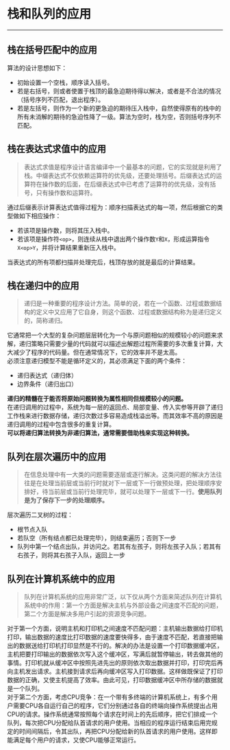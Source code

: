 # 栈和队列的应用  
---  
## 栈在括号匹配中的应用  
算法的设计思想如下：  
+ 初始设置一个空栈，顺序读入括号。  
+ 若是右括号，则或者使置于栈顶的最急迫期待得以解决，或者是不合法的情况（括号序列不匹配，退出程序）。  
+ 若是左括号，则作为一个新的更急迫的期待压入栈中，自然使得原有的栈中的所有未消解的期待的急迫性降了一级。算法为空时，栈为空，否则括号序列不匹配。  

## 栈在表达式求值中的应用  
> 表达式求值是程序设计语言编译中一个最基本的问题，它的实现就是利用了栈。中缀表达式不仅依赖运算符的优先级，还要处理括号。后缀表达式的运算符在操作数的后面，在后缀表达式中已考虑了运算符的优先级，没有括号，只有操作数和运算符。  

通过后缀表示计算表达式值得过程为：顺序扫描表达式的每一项，然后根据它的类型做如下相应操作：  
+ 若该项是操作数，则将其压入栈中。  
+ 若该项是操作符`<op>`，则连续从栈中退出两个操作数`Y`和`X`，形成运算指令`X<op>Y`，并将计算结果重新压入栈中。  

当表达式的所有项都扫描并处理完后，栈顶存放的就是最后的计算结果。  

## 栈在递归中的应用  
> 递归是一种重要的程序设计方法。简单的说，若在一个函数、过程或数据结构的定义中又应用了它自身，则这个函数、过程或数据结构称为是递归定义的，简称递归。  

它通常把一个大型的复杂问题层层转化为一个与原问题相似的规模较小的问题来求解，递归策略只需要少量的代码就可以描述出解题过程所需要的多次重复计算，大大减少了程序的代码量。但在通常情况下，它的效率并不是太高。  
必须注意递归模型不能是循环定义的，其必须满足下面的两个条件：  
+ 递归表达式（递归体）  
+ 边界条件（递归出口）  

**递归的精髓在于能否将原始问题转换为属性相同但规模较小的问题。**  
在递归调用的过程中，系统为每一层的返回点、局部变量、传入实参等开辟了递归工作栈来进行数据存储，递归次数过多容易造成栈溢出等。而其效率不高的原因是递归调用的过程中包含很多的重复计算。  
**可以将递归算法转换为非递归算法，通常需要借助栈来实现这种转换。**  

## 队列在层次遍历中的应用  
> 在信息处理中有一大类的问题需要逐层或逐行解决。这类问题的解决方法往往是在处理当前层或当前行时就对下一层或下一行做预处理，把处理顺序安排好，待当前层或当前行处理完毕，就可以处理下一层或下一行。**使用队列是为了保存下一步的处理顺序。**  

层次遍历二叉树的过程：  
+ 根节点入队  
+ 若队空（所有结点都已处理完毕），则结束遍历；否则下一步  
+ 队列中第一个结点出队，并访问之。若其有左孩子，则将左孩子入队；若其有右孩子，则将其右孩子入队，返回上一步  

## 队列在计算机系统中的应用  
> 队列在计算机系统的应用非常广泛，以下仅从两个方面来简述队列在计算机系统中的作用：第一个方面是解决主机与外部设备之间速度不匹配的问题，第二个方面是解决多用户引起的资源竞争问题。  

对于第一个方面，说明主机和打印机之间速度不匹配问题：主机输出数据给打印机打印，输出数据的速度比打印数据的速度要快得多，由于速度不匹配，若直接把输出的数据送给打印机打印显然是不行的。解决的办法是设置一个打印数据缓冲区，主机把要打印输出的数据依次写入这个缓冲区，写满后就暂停输出，转去做其他的事情。打印机就从缓冲区中按照先进先出的原则依次取出数据并打印，打印完后再向主机发出请求。主机接到请求后再向缓冲区写入打印数据。这样做既保证了打印数据的正确，又使主机提高了效率。由此可见，打印数据缓冲区中所存储的数据就是一个队列。  
对于第二个方面，考虑CPU竞争：在一个带有多终端的计算机系统上，有多个用户需要CPU各自运行自己的程序，它们分别通过各自的终端向操作系统提出占用CPU的请求。操作系统通常按照每个请求在时间上的先后顺序，把它们排成一个队列，每次把CPU分配给队首请求的用户使用。当相应的程序运行结束后用完规定的时间间隔后，令其出队，再把CPU分配给新的队首请求的用户使用。这样即能满足每个用户的请求，又使CPU能够正常运行。  